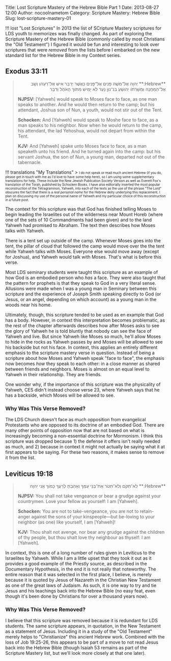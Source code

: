 Title: Lost Scripture Mastery of the Hebrew Bible Part 1
Date: 2013-08-27 12:00
Author: nocoolnametom
Category: Scripture Mastery: Hebrew Bible
Slug: lost-scripture-mastery-01

!!! lost "Lost Scriptures"
    In 2013 the list of SCripture Mastery scriptures for LDS youth to memorizes was finally changed.  As part of exploring the Scripture Mastery of the Hebrew Bible (commonly called by most Christians the "Old Testament") I figured it would be fun and interesting to look over scriptures that were *removed* from the lists before I embarked on the new standard list for the Hebrew Bible in my Context series.

## Exodus 33:11
> <div dir="rtl">**Hebrew:**
> יְהוָה אֶל־מֹשֶׁה פָּנִים אֶל־פָּנִים כַּאֲשֶׁר יְדַבֵּר אִישׁ אֶל־רֵעֵהוְּ וְשָׁב אֶל־הַמַּחֲנֶה וְּמְשָׁרְתֹו יְהֹושֻׁעַ בִּנ־נוְּן נַעַר לֹא יָמִישׁ מִתֹּוךְ הָאֹהֶל וְדִבֶּר</div>
>
> **NJPSV:**
> [Yahweh] would speak to Moses face to face, as one man speaks to another.  And he would then return to the camp; but his attendant, Joshua son of Nun, a youth, would not stir out of the Tent.
>
> **Schocken:**
> And [Yahweh] would speak to Moshe face to face, as a man speaks to his neighbor. Now when he would return to the camp, his attendant, the lad Yehoshua, would not depart from within the Tent.
>
> **KJV:**
> And [Yahweh] spake unto Moses face to face, as a man speaketh unto his friend. And he turned again into the camp: but his servant Joshua, the son of Nun, a young man, departed not out of the tabernacle.

!!! translations "My Translations"
    > <span style="font-size: x-small;">I do not speak or read much ancient Hebrew (if you do, please get in touch with me as I'd love to have some help here), so I am using some supplementary translations for help.  These include the New Jewish Publication Society Version as well as Everett Fox's translation of the Torah, published by Schocken Books.  I have also editorially inserted the most popular reconstruction of the Tetragrammon, Yahweh, into each of the texts as the use of the phrase "The Lord" obscures the fact that there is a *real personal name* for the Hebrew deity underlying this replacement.  I plan on discussing my use of the personal name of Yahweh and my particular choice of this reconstruction in a future post.</span>

The context for this scripture was that God has finished telling Moses to begin leading the Israelites out of the wilderness near Mount Horeb (where one of the sets of 10 Commandments had been given) and to the land Yahweh had promised to Abraham.  The text then describes how Moses talks with Yahweh.

There is a tent set up outside of the camp.  Whenever Moses goes into the tent, the pillar of cloud that followed the camp would move over the the tent while Yahweh talks with Moses.  Everyone else would move away (except for Joshua), and Yahweh would talk with Moses.  That's what is before this verse.

Most LDS seminary students were taught this scripture as an example of how God is an embodied person who *has* a face.  They were also taught that the pattern for prophets is that they speak to God in a very literal sense.  Allusions were made when I was a young man in Seminary between this scripture and the experience of Joseph Smith speaking directly to God (or Jesus, or an angel, depending on which account) as a young man in the woods near his home.

Ultimately, though, this scripture tended to be used as en example that God has a body.  However, in context this interpretation becomes problematic, as the rest of the chapter afterwards describes how after Moses asks to see the glory of Yahweh he is told bluntly that nobody can see the face of Yahweh and live.  But since Yahweh like Moses so much, he'll allow Moses to hide in the rocks as Yahweh passes by and Moses will be allowed to see his backside but not his face.  In context, this applies an entirely different emphasis to the scripture mastery verse in question.  Instead of being a scripture about how Moses and Yahweh speak "face to face", the emphasis now becomes *how* they speak to each other: in a close manner as shared between friends and neighbors.  Moses is almost on an equal level to Yahweh in their relationship.  They are friends.

One wonder why, if the importance of this scripture was the physicality of Yahweh, CES didn't instead choose verse 23, where Yahweh says that he has a backside, which Moses will be allowed to see.

### Why Was This Verse Removed?
The LDS Church doesn't face as much opposition from evangelical Protestants who are opposed to its doctrine of an embodied God.  There are many other points of opposition now that are not based on what is increasingly becoming a non-essential doctrine for Mormonism.  I think this scripture was dropped because 1) the defense it offers isn't really needed as much, and 2) because in context it might not actually be saying what it at first appears to be saying.  For these two reasons, it makes sense to remove it from the list.

## Leviticus 19:18
> <div dir="rtl">**Hebrew:**
> לֹא־תִקֹּם וְלֹא־תִטֹּר אֶת־בְּנֵי עַמֶּךָ וְאָהַבְתָּ לְרֵעֲךָ כָּמֹוךָ אֲנִי יְהוָה</div>
>
> **NJPSV:**
> You shall not take vengeance or bear a grudge against your countrymen.  Love your fellow as yourself: I am [Yahweh].
>
> **Schocken:**
> You are not to take-vengeance, you are not to retain-anger against the sons of your kinspeople—but be-loving to your neighbor (as one) like yourself, I am [Yahweh]!
>
> **KJV:**
> Thou shalt not avenge, nor bear any grudge against the children of thy people, but thou shalt love thy neighbour as thyself: I am [Yahweh].

In context, this is one of a long number of rules given in Leviticus to the Israelites by Yahweh.  While I am a little upset that they took it out as it provides a good example of the Priestly source, as described in the Documentary Hypothesis, in the end it is not really that noteworthy.  The entire reason that it was selected in the first place, I believe, is merely because it is quoted by Jesus of Nazareth in the Christian New Testament as one of the great laws of Judaism.  As such, it is one way to try and tie Jesus and his teachings back into the Hebrew Bible (no easy feat, even though it's been done by Christians for over a thousand years now).

### Why Was This Verse Removed?
I believe that this scripture was removed because it is redundant for LDS students.  The same scripture appears, in quotation, in the New Testament as a statement of Jesus.  Including it in a study of the "Old Testament" merely helps to "Christianize" this ancient Hebrew work.  Combined with the loss of Job 19:25-26, this appears to be part of a move to not read Jesus back into the Hebrew Bible (though Isaiah 53 remains as part of the Scripture Mastery list, but we'll look more closely at that one later).
